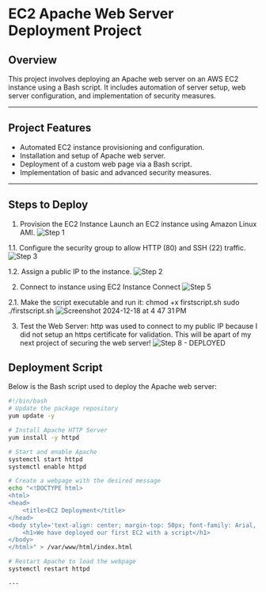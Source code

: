 # EC2 Apache Web Server Deployment Project

## Overview

This project involves deploying an Apache web server on an AWS EC2 instance using a Bash script. It includes automation of server setup, web server configuration, and implementation of security measures.

---

## Project Features

- Automated EC2 instance provisioning and configuration.
- Installation and setup of Apache web server.
- Deployment of a custom web page via a Bash script.
- Implementation of basic and advanced security measures.

---

## Steps to Deploy
1. Provision the EC2 Instance
Launch an EC2 instance using Amazon Linux AMI.
![Step 1](https://github.com/user-attachments/assets/6754adc1-f032-4a22-b714-06a4d7675b74)

1.1. Configure the security group to allow HTTP (80) and SSH (22) traffic.
![Step 3](https://github.com/user-attachments/assets/2e28abc8-258e-48b4-af01-6cc005de47ef)

1.2. Assign a public IP to the instance.
![Step 2](https://github.com/user-attachments/assets/28cfa9cc-7f6e-4812-8ee7-55a2b9d166b9)
   
2. Connect to instance using EC2 Instance Connect
![Step 5](https://github.com/user-attachments/assets/36087f31-a400-41d3-bdec-5cddc18b4642)

2.1. Make the script executable and run it:
chmod +x  firstscript.sh
sudo ./firstscript.sh
![Screenshot 2024-12-18 at 4 47 31 PM](https://github.com/user-attachments/assets/bbf7fb3c-43d7-4dae-9ef1-1405259997ee)


3. Test the Web Server:
http was used to connect to my public IP because I did not setup an https certificate for validation.
This will be apart of my next project of securing the web server!
![Step 8 - DEPLOYED](https://github.com/user-attachments/assets/aa5ccffd-03ce-4562-8ca1-235d0c97507a)


## Deployment Script

Below is the Bash script used to deploy the Apache web server:

```bash
#!/bin/bash
# Update the package repository
yum update -y

# Install Apache HTTP Server
yum install -y httpd

# Start and enable Apache
systemctl start httpd
systemctl enable httpd

# Create a webpage with the desired message
echo "<!DOCTYPE html>
<html>
<head>
    <title>EC2 Deployment</title>
</head>
<body style='text-align: center; margin-top: 50px; font-family: Arial, sans-serif;'>
    <h1>We have deployed our first EC2 with a script</h1>
</body>
</html>" > /var/www/html/index.html

# Restart Apache to load the webpage
systemctl restart httpd

---





